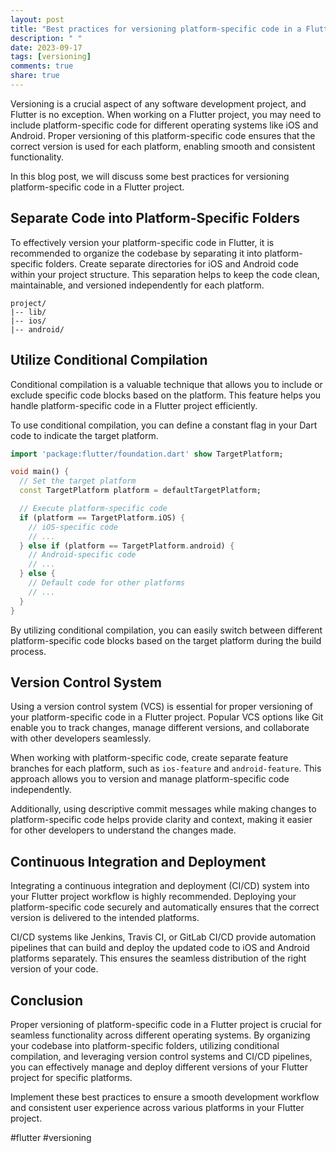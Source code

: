 ```yaml
---
layout: post
title: "Best practices for versioning platform-specific code in a Flutter project."
description: " "
date: 2023-09-17
tags: [versioning]
comments: true
share: true
---
```


Versioning is a crucial aspect of any software development project, and Flutter is no exception. When working on a Flutter project, you may need to include platform-specific code for different operating systems like iOS and Android. Proper versioning of this platform-specific code ensures that the correct version is used for each platform, enabling smooth and consistent functionality.

In this blog post, we will discuss some best practices for versioning platform-specific code in a Flutter project.

## Separate Code into Platform-Specific Folders

To effectively version your platform-specific code in Flutter, it is recommended to organize the codebase by separating it into platform-specific folders. Create separate directories for iOS and Android code within your project structure. This separation helps to keep the code clean, maintainable, and versioned independently for each platform.

```
project/
|-- lib/
|-- ios/
|-- android/
```

## Utilize Conditional Compilation

Conditional compilation is a valuable technique that allows you to include or exclude specific code blocks based on the platform. This feature helps you handle platform-specific code in a Flutter project efficiently.

To use conditional compilation, you can define a constant flag in your Dart code to indicate the target platform.

```dart
import 'package:flutter/foundation.dart' show TargetPlatform;

void main() {
  // Set the target platform
  const TargetPlatform platform = defaultTargetPlatform;

  // Execute platform-specific code
  if (platform == TargetPlatform.iOS) {
    // iOS-specific code
    // ...
  } else if (platform == TargetPlatform.android) {
    // Android-specific code
    // ...
  } else {
    // Default code for other platforms
    // ...
  }
}
```

By utilizing conditional compilation, you can easily switch between different platform-specific code blocks based on the target platform during the build process.

## Version Control System

Using a version control system (VCS) is essential for proper versioning of your platform-specific code in a Flutter project. Popular VCS options like Git enable you to track changes, manage different versions, and collaborate with other developers seamlessly.

When working with platform-specific code, create separate feature branches for each platform, such as `ios-feature` and `android-feature`. This approach allows you to version and manage platform-specific code independently.

Additionally, using descriptive commit messages while making changes to platform-specific code helps provide clarity and context, making it easier for other developers to understand the changes made.

## Continuous Integration and Deployment

Integrating a continuous integration and deployment (CI/CD) system into your Flutter project workflow is highly recommended. Deploying your platform-specific code securely and automatically ensures that the correct version is delivered to the intended platforms.

CI/CD systems like Jenkins, Travis CI, or GitLab CI/CD provide automation pipelines that can build and deploy the updated code to iOS and Android platforms separately. This ensures the seamless distribution of the right version of your code.

## Conclusion

Proper versioning of platform-specific code in a Flutter project is crucial for seamless functionality across different operating systems. By organizing your codebase into platform-specific folders, utilizing conditional compilation, and leveraging version control systems and CI/CD pipelines, you can effectively manage and deploy different versions of your Flutter project for specific platforms.

Implement these best practices to ensure a smooth development workflow and consistent user experience across various platforms in your Flutter project.

#flutter #versioning